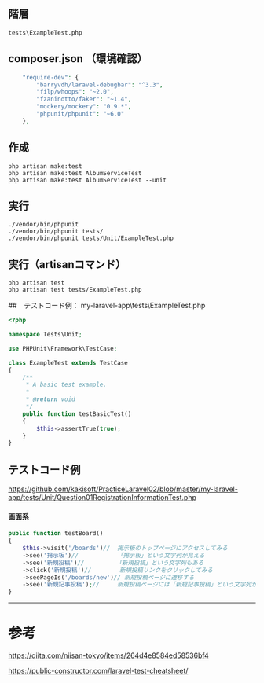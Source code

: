 ## 階層
```
tests\ExampleTest.php
```

## composer.json  （環境確認）
```php
    "require-dev": {
        "barryvdh/laravel-debugbar": "^3.3",
        "filp/whoops": "~2.0",
        "fzaninotto/faker": "~1.4",
        "mockery/mockery": "0.9.*",
        "phpunit/phpunit": "~6.0"
    },
```

## 作成
```
php artisan make:test 
php artisan make:test AlbumServiceTest
php artisan make:test AlbumServiceTest --unit
```


## 実行
```
./vendor/bin/phpunit
./vendor/bin/phpunit tests/
./vendor/bin/phpunit tests/Unit/ExampleTest.php
```

## 実行（artisanコマンド）
```
php artisan test
php artisan test tests/ExampleTest.php
```


##　テストコード例： my-laravel-app\tests\ExampleTest.php
``` php
<?php

namespace Tests\Unit;

use PHPUnit\Framework\TestCase;

class ExampleTest extends TestCase
{
    /**
     * A basic test example.
     *
     * @return void
     */
    public function testBasicTest()
    {
        $this->assertTrue(true);
    }
}
```

## テストコード例
https://github.com/kakisoft/PracticeLaravel02/blob/master/my-laravel-app/tests/Unit/Question01RegistrationInformationTest.php  



#### 画面系
```php
public function testBoard()
{
    $this->visit('/boards')//  掲示板のトップページにアクセスしてみる
    ->see('掲示板')//           「掲示板」という文字列が見える
    ->see('新規投稿')//         「新規投稿」という文字列もある
    ->click('新規投稿')//        新規投稿リンクをクリックしてみる
    ->seePageIs('/boards/new')// 新規投稿ページに遷移する
    ->see('新規記事投稿');//     新規投稿ページには「新規記事投稿」という文字列がある
}
```
______________________________________________________________________________________________________
# 参考
https://qiita.com/niisan-tokyo/items/264d4e8584ed58536bf4  

https://public-constructor.com/laravel-test-cheatsheet/  



